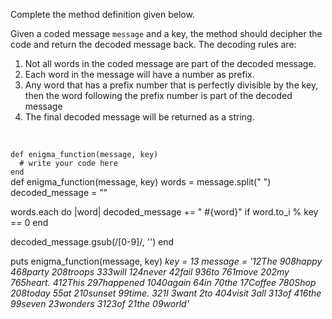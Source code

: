 Complete the method definition given below.

Given a coded message `message` and a key, the method should decipher the code and return the decoded message back. The decoding rules are:

1. Not all words in the coded message are part of the decoded message.
2. Each word in the message will have a number as prefix.
3. Any word that has a prefix number that is perfectly divisible by the key, then the word following the prefix number is part of the decoded message
4. The final decoded message will be returned as a string.

<br>
<Editor lang="ruby" type="exercise" testMode="multipleInput">
<code>
def enigma_function(message, key)
  # write your code here
end
</code>

<solution>
def enigma_function(message, key)
  words = message.split(" ")
  decoded_message = ""

  words.each do |word|
    decoded_message += " #{word}" if word.to_i % key == 0
  end

  decoded_message.gsub(/[0-9]/, '')
end
</solution>

<testcases>
<caller>
puts enigma_function(message, key)
</caller>
<testcase>
<i>
key = 13
message = '12The 908happy 468party 208troops 333will 124never 42fail 936to 761move 202my 765heart. 412This 297happened 1040again 64in 70the 17Coffee 780Shop 208today 55at 210sunset 99time. 321I 3want 2to 404visit 3all 313of 416the 99seven 23wonders 3123of 21the 09world'
</i>
</testcase>
</testcases>
</Editor>